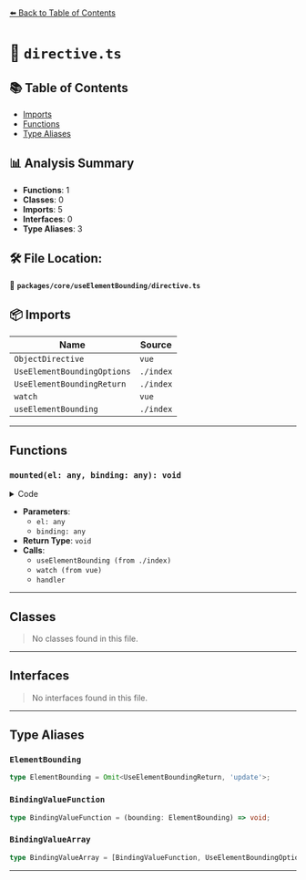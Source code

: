 [⬅️ Back to Table of Contents](../../../index.md)

# 📄 `directive.ts`

## 📚 Table of Contents

- [Imports](#imports)
- [Functions](#functions)
- [Type Aliases](#type-aliases)

## 📊 Analysis Summary

- **Functions**: 1
- **Classes**: 0
- **Imports**: 5
- **Interfaces**: 0
- **Type Aliases**: 3

## 🛠️ File Location:
📂 **`packages/core/useElementBounding/directive.ts`**

## 📦 Imports

| Name | Source |
|------|--------|
| `ObjectDirective` | `vue` |
| `UseElementBoundingOptions` | `./index` |
| `UseElementBoundingReturn` | `./index` |
| `watch` | `vue` |
| `useElementBounding` | `./index` |


---

## Functions

### `mounted(el: any, binding: any): void`

<details><summary>Code</summary>

```ts
mounted(el, binding) {
    const [handler, options] = (typeof binding.value === 'function' ? [binding.value, {}] : binding.value) as BindingValueArray

    const {
      height,
      bottom,
      left,
      right,
      top,
      width,
      x,
      y,
    } = useElementBounding(el, options)
    watch([height, bottom, left, right, top, width, x, y], () => handler({ height, bottom, left, right, top, width, x, y }))
  }
```
</details>

- **Parameters**:
  - `el: any`
  - `binding: any`
- **Return Type**: `void`
- **Calls**:
  - `useElementBounding (from ./index)`
  - `watch (from vue)`
  - `handler`

---

## Classes

> No classes found in this file.


---

## Interfaces

> No interfaces found in this file.


---

## Type Aliases

### `ElementBounding`

```ts
type ElementBounding = Omit<UseElementBoundingReturn, 'update'>;
```

### `BindingValueFunction`

```ts
type BindingValueFunction = (bounding: ElementBounding) => void;
```

### `BindingValueArray`

```ts
type BindingValueArray = [BindingValueFunction, UseElementBoundingOptions];
```


---